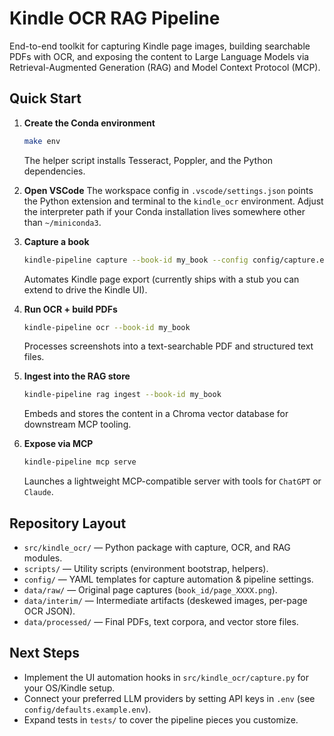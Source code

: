 # Kindle OCR RAG Pipeline

End-to-end toolkit for capturing Kindle page images, building searchable PDFs with OCR, and exposing the content to Large Language Models via Retrieval-Augmented Generation (RAG) and Model Context Protocol (MCP).

## Quick Start

1. **Create the Conda environment**
   ```bash
   make env
   ```
   The helper script installs Tesseract, Poppler, and the Python dependencies.

2. **Open VSCode**
   The workspace config in `.vscode/settings.json` points the Python extension and terminal to the `kindle_ocr` environment. Adjust the interpreter path if your Conda installation lives somewhere other than `~/miniconda3`.

3. **Capture a book**
   ```bash
   kindle-pipeline capture --book-id my_book --config config/capture.example.yml
   ```
   Automates Kindle page export (currently ships with a stub you can extend to drive the Kindle UI).

4. **Run OCR + build PDFs**
   ```bash
   kindle-pipeline ocr --book-id my_book
   ```
   Processes screenshots into a text-searchable PDF and structured text files.

5. **Ingest into the RAG store**
   ```bash
   kindle-pipeline rag ingest --book-id my_book
   ```
   Embeds and stores the content in a Chroma vector database for downstream MCP tooling.

6. **Expose via MCP**
   ```bash
   kindle-pipeline mcp serve
   ```
   Launches a lightweight MCP-compatible server with tools for `ChatGPT` or `Claude`.

## Repository Layout

- `src/kindle_ocr/` — Python package with capture, OCR, and RAG modules.
- `scripts/` — Utility scripts (environment bootstrap, helpers).
- `config/` — YAML templates for capture automation & pipeline settings.
- `data/raw/` — Original page captures (`book_id/page_XXXX.png`).
- `data/interim/` — Intermediate artifacts (deskewed images, per-page OCR JSON).
- `data/processed/` — Final PDFs, text corpora, and vector store files.

## Next Steps

- Implement the UI automation hooks in `src/kindle_ocr/capture.py` for your OS/Kindle setup.
- Connect your preferred LLM providers by setting API keys in `.env` (see `config/defaults.example.env`).
- Expand tests in `tests/` to cover the pipeline pieces you customize.


